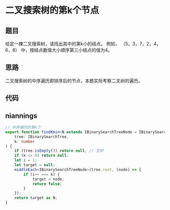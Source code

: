
# 二叉搜索树的第k个节点

## 题目
给定一棵二叉搜索树，请找出其中的第k小的结点。 例如， （5，3，7，2，4，6，8） 中，按结点数值大小顺序第三小结点的值为4。

## 思路
二叉搜索树的中序遍历即排序后的节点，本题实际考察二叉树的遍历。

## 代码

## niannings

```ts
// 中序遍历的第k个
export function findKmin<N extends IBinarySearchTreeNode = IBinarySearchTreeNode>(
    tree: IBinarySearchTree,
    k: number
) {
    if (tree.isEmpty()) return null; // 空树
    if (k <= 0) return null;
    let i = 1;
    let target = null;
    middleEach<IBinarySearchTreeNode>(tree.root, (node) => {
        if (i++ === k) {
            target = node;
            return false;
        }
    });
    return target as N;
}
```
